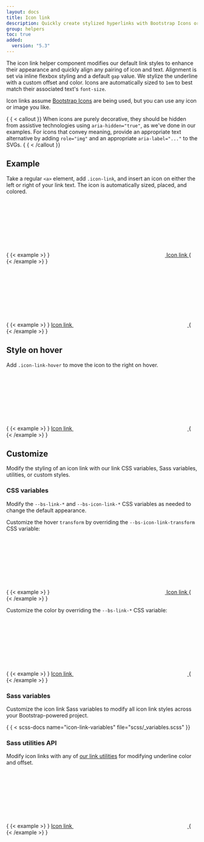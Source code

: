 ```yaml
---
layout: docs
title: Icon link
description: Quickly create stylized hyperlinks with Bootstrap Icons or other icons.
group: helpers
toc: true
added:
  version: "5.3"
---
```


The icon link helper component modifies our default link styles to enhance their
appearance and quickly align any pairing of icon and text. Alignment is set via
inline flexbox styling and a default `gap` value. We stylize the underline with
a custom offset and color. Icons are automatically sized to `1em` to best match
their associated text's `font-size`.

Icon links assume [Bootstrap Icons](https://icons.getbootstrap.com) are being
used, but you can use any icon or image you like.

{ { < callout }}
When icons are purely decorative, they should be hidden from assistive
technologies using `aria-hidden="true"`, as we've done in our examples. For
icons that convey meaning, provide an appropriate text alternative by adding
`role="img"` and an appropriate `aria-label="..."` to the SVGs.
{ { < /callout }}

## Example

Take a regular `<a>` element, add `.icon-link`, and insert an icon on either the
left or right of your link text. The icon is automatically sized, placed, and
colored.

{ {< example >} }
<a class="icon-link" href="#">
<svg class="bi" aria-hidden="true"><use xlink:href="#box-seam"></use></svg>
Icon link
</a>
{ {< /example >} }

{ {< example >} }
<a class="icon-link" href="#">
Icon link
<svg class="bi" aria-hidden="true"><use xlink:href="#arrow-right"></use></svg>
</a>
{ {< /example >} }

## Style on hover

Add `.icon-link-hover` to move the icon to the right on hover.

{ {< example >} }
<a class="icon-link icon-link-hover" href="#">
Icon link
<svg class="bi" aria-hidden="true"><use xlink:href="#arrow-right"></use></svg>
</a>
{ {< /example >} }

## Customize

Modify the styling of an icon link with our link CSS variables, Sass variables,
utilities, or custom styles.

### CSS variables

Modify the `--bs-link-*` and `--bs-icon-link-*` CSS variables as needed to
change the default appearance.

Customize the hover `transform` by overriding the `--bs-icon-link-transform` CSS
variable:

{ {< example >} }
<a class="icon-link icon-link-hover" style="--bs-icon-link-transform: translate3d(0, -.125rem, 0);" href="#">
<svg class="bi" aria-hidden="true"><use xlink:href="#clipboard"></use></svg>
Icon link
</a>
{ {< /example >} }

Customize the color by overriding the `--bs-link-*` CSS variable:

{ {< example >} }
<a class="icon-link icon-link-hover" style="--bs-link-hover-color-rgb: 25, 135, 84;" href="#">
Icon link
<svg class="bi" aria-hidden="true"><use xlink:href="#arrow-right"></use></svg>
</a>
{ {< /example >} }

### Sass variables

Customize the icon link Sass variables to modify all icon link styles across
your Bootstrap-powered project.

{ { < scss-docs name="icon-link-variables" file="scss/_variables.scss" }}

### Sass utilities API

Modify icon links with any of [our link utilities](/utilities/link/.md) for modifying underline color and offset.

{ {< example >} }
<a class="icon-link icon-link-hover link-success link-underline-success link-underline-opacity-25" href="#">
Icon link
<svg class="bi" aria-hidden="true"><use xlink:href="#arrow-right"></use></svg>
</a>
{ {< /example >} }
